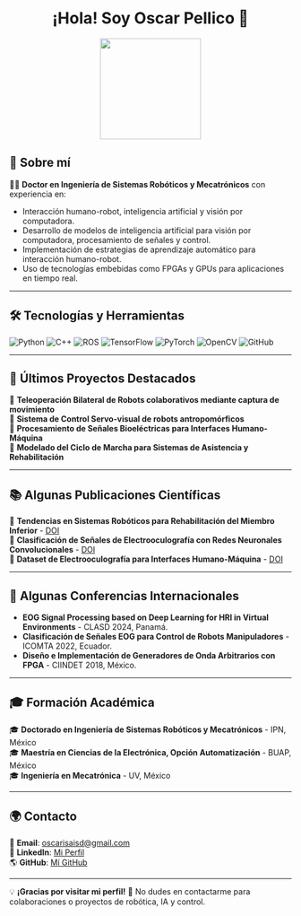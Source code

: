<h1 align="center">¡Hola! Soy Oscar Pellico 👋</h1>

<p align="center">
  <img src="https://github.com/SolKacil/SolKacil/blob/main/Robot1.gif" width="180px">
</p>

## 🚀 Sobre mí

👨‍🔬 **Doctor en Ingeniería de Sistemas Robóticos y Mecatrónicos** con experiencia en:
- Interacción humano-robot, inteligencia artificial y visión por computadora.
- Desarrollo de modelos de inteligencia artificial para visión por computadora, procesamiento de señales y control.
- Implementación de estrategias de aprendizaje automático para interacción humano-robot.
- Uso de tecnologías embebidas como FPGAs y GPUs para aplicaciones en tiempo real.

---

## 🛠️ Tecnologías y Herramientas
![Python](https://img.shields.io/badge/Python-3776AB?style=for-the-badge&logo=python&logoColor=white)
![C++](https://img.shields.io/badge/C++-00599C?style=for-the-badge&logo=cplusplus&logoColor=white)
![ROS](https://img.shields.io/badge/ROS-22314E?style=for-the-badge&logo=ros&logoColor=white)
![TensorFlow](https://img.shields.io/badge/TensorFlow-FF6F00?style=for-the-badge&logo=tensorflow&logoColor=white)
![PyTorch](https://img.shields.io/badge/PyTorch-EE4C2C?style=for-the-badge&logo=pytorch&logoColor=white)
![OpenCV](https://img.shields.io/badge/OpenCV-5C3EE8?style=for-the-badge&logo=opencv&logoColor=white)
![GitHub](https://img.shields.io/badge/GitHub-181717?style=for-the-badge&logo=github&logoColor=white)

---

## 📌 Últimos Proyectos Destacados

🔹 **Teleoperación Bilateral de Robots colaborativos mediante captura de movimiento**  
🔹 **Sistema de Control Servo-visual de robots antropomórficos**  
🔹 **Procesamiento de Señales Bioeléctricas para Interfaces Humano-Máquina**  
🔹 **Modelado del Ciclo de Marcha para Sistemas de Asistencia y Rehabilitación**  

---

## 📚 Algunas Publicaciones Científicas
📄 **Tendencias en Sistemas Robóticos para Rehabilitación del Miembro Inferior** - [DOI](https://doi.org/10.1080/02564602.2023.2185691)  
📄 **Clasificación de Señales de Electrooculografía con Redes Neuronales Convolucionales** - [DOI](https://doi.org/10.1007/978-981-19-6347-6_2)  
📄 **Dataset de Electrooculografía para Interfaces Humano-Máquina** - [DOI](https://dx.doi.org/10.21227/ttw6-ar70)  

---

## 🎤 Algunas Conferencias Internacionales
- **EOG Signal Processing based on Deep Learning for HRI in Virtual Environments** - CLASD 2024, Panamá.  
- **Clasificación de Señales EOG para Control de Robots Manipuladores** - ICOMTA 2022, Ecuador.  
- **Diseño e Implementación de Generadores de Onda Arbitrarios con FPGA** - CIINDET 2018, México.  

---

## 🎓 Formación Académica
🎓 **Doctorado en Ingeniería de Sistemas Robóticos y Mecatrónicos** - IPN, México  
🎓 **Maestría en Ciencias de la Electrónica, Opción Automatización** - BUAP, México  
🎓 **Ingeniería en Mecatrónica** - UV, México  

---

## 🌍 Contacto
📩 **Email**: oscarisaisd@gmail.com  
🔗 **LinkedIn**: [Mi Perfil](https://www.linkedin.com/in/oscar-isaid-pellico-s%C3%A1nchez-a692aa229/)  
🌎 **GitHub**: [Mí GitHub](https://github.com/SolKacil)  

---

💡 **¡Gracias por visitar mi perfil!** 🚀 No dudes en contactarme para colaboraciones o proyectos de robótica, IA y control.
